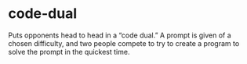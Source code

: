 code-dual
=========

Puts opponents head to head in a “code dual.” A prompt is given of a chosen difficulty, and two people compete to try to create a program to solve the prompt in the quickest time.